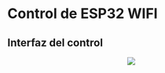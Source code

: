 # Control de ESP32 WIFI

## Interfaz del control 
<p align="center">
  <img src="thesisGrabador/thesisPlataform/imag/GUI_control_plataform.PNG">
</p>
